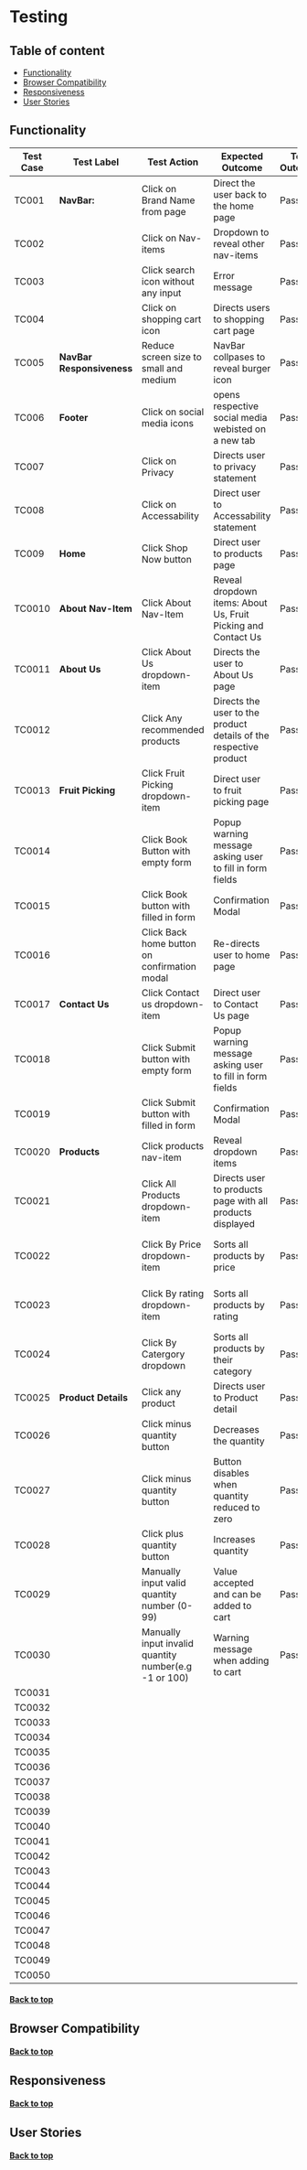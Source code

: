 # **Testing**

## **Table of content** 
- [Functionality](#functionality)
- [Browser Compatibility](#browser-compatibility)
- [Responsiveness](#responsiveness)
- [User Stories](#user-stories)

## Functionality
|   **Test Case**  |   **Test Label**  |  **Test Action**  |  **Expected Outcome**   |  **Test Outcome** |  **Comments**       |
|----------------|----------------|-------------------------------|-----------------------------|-----------------------------|-----------------------------|
|TC001|**NavBar:**|Click on Brand Name from page |   Direct the user back to the home page | Pass |
|TC002|         | Click on Nav-items | Dropdown to reveal other nav-items |Pass |
|TC003|          |Click search icon without any input| Error message |Pass |
|TC004||Click on shopping cart icon| Directs users to shopping cart page | Pass |
|TC005|**NavBar Responsiveness**| Reduce screen size to small and medium | NavBar collpases to reveal burger icon|Pass |
|TC006|**Footer**| Click on social media icons| opens respective social media webisted on a new tab| Pass |
|TC007||Click on Privacy| Directs user to privacy statement|Pass |
|TC008||Click on Accessability|Direct user to Accessability statement|Pass |
|TC009|**Home**|Click Shop Now button| Direct user to products page|Pass |
|TC0010|**About Nav-Item**|Click About Nav-Item|Reveal dropdown items: About Us, Fruit Picking and Contact Us|Pass |
|TC0011|**About Us**|Click About Us dropdown-item| Directs the user to About Us page | Pass |
|TC0012||Click Any recommended products| Directs the user to the product details of the respective product | Pass | See ----
|TC0013|**Fruit Picking**|Click Fruit Picking dropdown-item |Direct user to fruit picking page|Pass
|TC0014||Click Book Button with empty form|Popup warning message asking user to fill in form fields|Pass|
|TC0015||Click Book button with filled in form|Confirmation Modal|Pass|
|TC0016||Click Back home button on confirmation modal|Re-directs user to home page|Pass|
|TC0017|**Contact Us**|Click Contact us dropdown-item|Direct user to Contact Us page|Pass|
|TC0018||Click Submit button with empty form|Popup warning message asking user to fill in form fields|Pass|
|TC0019||Click Submit button with filled in form|Confirmation Modal|Pass|
|TC0020|**Products**|Click products nav-item| Reveal dropdown items|Pass|
|TC0021||Click All Products dropdown-item|Directs user to products page with all products displayed|Pass|
|TC0022||Click By Price dropdown-item|Sorts all products by price|Pass|Sort selector shows price(low to high)
|TC0023||Click By rating dropdown-item|Sorts all products by rating|Pass|Sort selector shows Rating(high to low)
|TC0024||Click By Catergory dropdown|Sorts all products by their category|Pass|Sort selector shows Category(A-Z)
|TC0025|**Product Details**|Click any product|Directs user to Product detail |Pass|
|TC0026||Click minus quantity button|Decreases the quantity|Pass|
|TC0027||Click minus quantity button|Button disables when quantity reduced to zero|Pass|
|TC0028||Click plus quantity button|Increases quantity|Pass|
|TC0029||Manually input valid quantity number (0-99)|Value accepted and can be added to cart|Pass|
|TC0030||Manually input invalid quantity number(e.g -1 or 100) |Warning message when adding to cart|Pass|
|TC0031|||||
|TC0032|||||
|TC0033|||||
|TC0034|||||
|TC0035|||||
|TC0036|||||
|TC0037|||||
|TC0038|||||
|TC0039|||||
|TC0040|||||
|TC0041|||||
|TC0042|||||
|TC0043|||||
|TC0044|||||
|TC0045|||||
|TC0046|||||
|TC0047|||||
|TC0048|||||
|TC0049|||||
|TC0050|||||



#### [Back to top](<#table-of-content>)
## Browser Compatibility
#### [Back to top](<#table-of-content>)
## Responsiveness
#### [Back to top](<#table-of-content>)
## User Stories
#### [Back to top](<#table-of-content>)